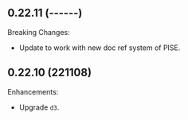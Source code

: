 ## 0.22.11 (------)

Breaking Changes:

* Update to work with new doc ref system of PISE.

## 0.22.10 (221108)

Enhancements:

* Upgrade `d3`.
